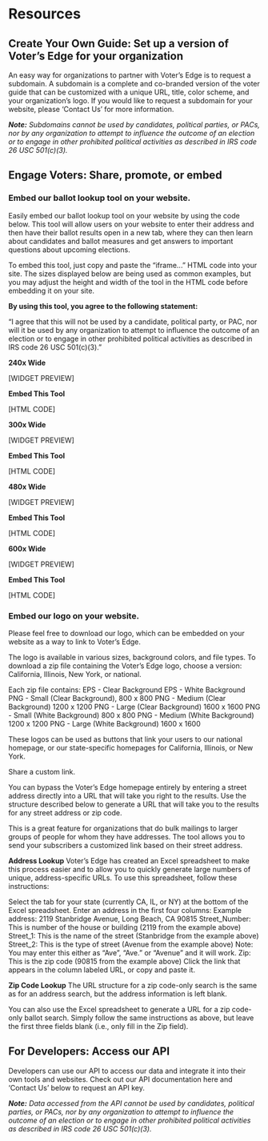 
# Resources

## Create Your Own Guide: Set up a version of Voter’s Edge for your organization

An easy way for organizations to partner with Voter’s Edge is to request a subdomain. A subdomain is a complete and co-branded version of the voter guide that can be customized with a unique URL, title, color scheme, and your organization’s logo. If you would like to request a subdomain for your website, please ‘Contact Us’ for more information.

_**Note:** Subdomains cannot be used by candidates, political parties, or PACs, nor by any organization to attempt to influence the outcome of an election or to engage in other prohibited political activities as described in IRS code 26 USC 501(c)(3)._

## Engage Voters: Share, promote, or embed

### Embed our ballot lookup tool on your website.

Easily embed our ballot lookup tool on your website by using the code below. This tool will allow users on your website to enter their address and then have their ballot results open in a new tab, where they can then learn about candidates and ballot measures and get answers to important questions about upcoming elections.

To embed this tool, just copy and paste the “iframe...” HTML code into your site. The sizes displayed below are being used as common examples, but you may adjust the height and width of the tool in the HTML code before embedding it on your site.

**By using this tool, you agree to the following statement:**

“I agree that this will not be used by a candidate, political party, or PAC, nor will it be used by any organization to attempt to influence the outcome of an election or to engage in other prohibited political activities as described in IRS code 26 USC 501(c)(3).”

**240x Wide**

[WIDGET PREVIEW]

**Embed This Tool**

[HTML CODE]


**300x Wide**

[WIDGET PREVIEW]

**Embed This Tool**

[HTML CODE]


**480x Wide**

[WIDGET PREVIEW]

**Embed This Tool**

[HTML CODE]


**600x Wide**

[WIDGET PREVIEW]

**Embed This Tool**

[HTML CODE]

### Embed our logo on your website.

Please feel free to download our logo, which can be embedded on your website as a way to link to Voter’s Edge.

The logo is available in various sizes, background colors, and file types. To download a zip file containing the Voter’s Edge logo, choose a version: California, Illinois, New York, or national.

Each zip file contains:
EPS - Clear Background
EPS - White Background
PNG - Small (Clear Background), 800 x 800
PNG - Medium (Clear Background) 1200 x 1200
PNG - Large (Clear Background) 1600 x 1600
PNG - Small (White Background) 800 x 800
PNG - Medium (White Background) 1200 x 1200
PNG - Large (White Background) 1600 x 1600

These logos can be used as buttons that link your users to our national homepage, or our state-specific homepages for California, Illinois, or New York.

Share a custom link.

You can bypass the Voter’s Edge homepage entirely by entering a street address directly into a URL that will take you right to the results. Use the structure described below to generate a URL that will take you to the results for any street address or zip code.

This is a great feature for organizations that do bulk mailings to larger groups of people for whom they have addresses. The tool allows you to send your subscribers a customized link based on their street address.

**Address Lookup**
Voter’s Edge has created an Excel spreadsheet to make this process easier and to allow you to quickly generate large numbers of unique, address-specific URLs. To use this spreadsheet, follow these instructions:

Select the tab for your state (currently CA, IL, or NY) at the bottom of the Excel spreadsheet.
Enter an address in the first four columns: 
Example address: 2119 Stanbridge Avenue, Long Beach, CA 90815
Street_Number: This is number of the house or building (2119 from the example above)
Street_1: This is the name of the street (Stanbridge from the example above)
Street_2: This is the type of street (Avenue from the example above)
Note: You may enter this either as “Ave”, “Ave.” or “Avenue” and it will work.
Zip: This is the zip code (90815 from the example above)
Click the link that appears in the column labeled URL, or copy and paste it.

**Zip Code Lookup**
The URL structure for a zip code-only search is the same as for an address search, but the address information is left blank.

You can also use the Excel spreadsheet to generate a URL for a zip code-only ballot search. Simply follow the same instructions as above, but leave the first three fields blank (i.e., only fill in the Zip field).

## For Developers: Access our API

Developers can use our API to access our data and integrate it into their own tools and websites. Check out our API documentation here and ‘Contact Us’ below to request an API key. 

_**Note:** Data accessed from the API cannot be used by candidates, political parties, or PACs, nor by any organization to attempt to influence the outcome of an election or to engage in other prohibited political activities as described in IRS code 26 USC 501(c)(3)._

